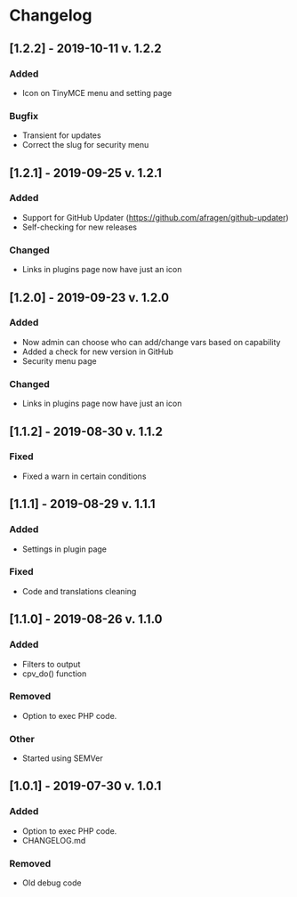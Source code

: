 # Changelog
## [1.2.2] - 2019-10-11 v. 1.2.2
### Added
- Icon on TinyMCE menu and setting page
### Bugfix
- Transient for updates
- Correct the slug for security menu

## [1.2.1] - 2019-09-25 v. 1.2.1
### Added
- Support for GitHub Updater (https://github.com/afragen/github-updater)
- Self-checking for new releases

### Changed
- Links in plugins page now have just an icon

## [1.2.0] - 2019-09-23 v. 1.2.0
### Added
- Now admin can choose who can add/change vars based on capability
- Added a check for new version in GitHub
- Security menu page

### Changed
- Links in plugins page now have just an icon

## [1.1.2] - 2019-08-30 v. 1.1.2
### Fixed
- Fixed a warn in certain conditions

## [1.1.1] - 2019-08-29 v. 1.1.1
### Added
- Settings in plugin page

### Fixed
- Code and translations cleaning

## [1.1.0] - 2019-08-26 v. 1.1.0
### Added
- Filters to output
- cpv_do() function

### Removed
- Option to exec PHP code.

### Other
- Started using SEMVer

## [1.0.1] - 2019-07-30 v. 1.0.1
### Added
- Option to exec PHP code.
- CHANGELOG.md

### Removed
- Old debug code
